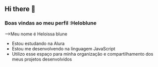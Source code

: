 ## Hi there 👋

### Boas vindas ao meu perfil :Heloblune
-->Meu nome é Heloissa blune 

- Estou estudando na Alura
- Estou me desenvolvendo na linguagem JavaScript
- Utilizo esse espaço para minha organização e compartilhamento dos meus projetos desenvolvidos
